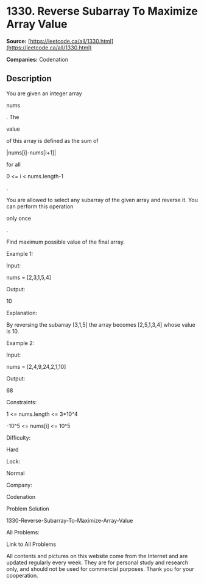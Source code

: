 # 1330. Reverse Subarray To Maximize Array Value

**Source:** [https://leetcode.ca/all/1330.html](https://leetcode.ca/all/1330.html)

**Companies:** Codenation

## Description

You are given an integer array

nums

. The

value

of this array
            is defined as the sum of

|nums[i]-nums[i+1]|

for all

0 <=
                i < nums.length-1

.

You are allowed to select any subarray of the given array and reverse it. You can
                perform this operation

only once

.

Find maximum possible value of the final array.

Example 1:

Input:

nums = [2,3,1,5,4]

Output:

10

Explanation:

By reversing the subarray [3,1,5] the array becomes [2,5,1,3,4] whose value is 10.

Example 2:

Input:

nums = [2,4,9,24,2,1,10]

Output:

68

Constraints:

1 <= nums.length <= 3*10^4

-10^5 <= nums[i] <= 10^5

Difficulty:

Hard

Lock:

Normal

Company:

Codenation

Problem Solution

1330-Reverse-Subarray-To-Maximize-Array-Value

All Problems:

Link to All Problems

All contents and pictures on this website come from the Internet and are updated regularly every week. They are for personal study and research only, and should not be used for commercial purposes. Thank you for your cooperation.

